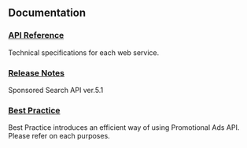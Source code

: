 ## Documentation
### [API Reference](/docs/en/api_reference/ReadMe.md) 
Technical specifications for each web service.

### [Release Notes](/docs/en/releasenotes.md)
Sponsored Search API ver.5.1  
  
### [Best Practice](/docs/en/bestpractice/ReadMe.md)
Best Practice introduces an efficient way of using Promotional Ads API.  
Please refer on each purposes.  
